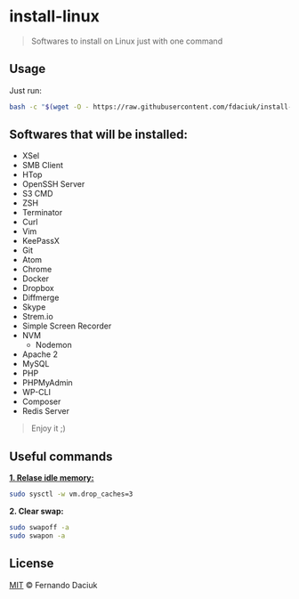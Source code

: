 # install-linux

> Softwares to install on Linux just with one command

## Usage

Just run:

```sh
bash -c "$(wget -O - https://raw.githubusercontent.com/fdaciuk/install-linux/master/install.sh)"
```

## Softwares that will be installed:

- XSel
- SMB Client
- HTop
- OpenSSH Server
- S3 CMD
- ZSH
- Terminator
- Curl
- Vim
- KeePassX
- Git
- Atom
- Chrome
- Docker
- Dropbox
- Diffmerge
- Skype
- Strem.io
- Simple Screen Recorder
- NVM
  - Nodemon
- Apache 2
- MySQL
- PHP
- PHPMyAdmin
- WP-CLI
- Composer
- Redis Server

> Enjoy it ;)

## Useful commands

[**1. Relase idle memory:**](http://www.vivaolinux.com.br/dica/Liberando-memoria-RAM-ociosa)

```sh
sudo sysctl -w vm.drop_caches=3 
```

**2. Clear swap:**

```sh
sudo swapoff -a
sudo swapon -a
```

## License

[MIT](https://github.com/fdaciuk/licenses/blob/master/MIT-LICENSE.md) © Fernando Daciuk
